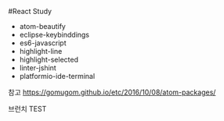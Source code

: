 #React Study
- atom-beautify
- eclipse-keybinddings
- es6-javascript
- highlight-line
- highlight-selected
- linter-jshint
- platformio-ide-terminal

참고
https://gomugom.github.io/etc/2016/10/08/atom-packages/


브런치 TEST
